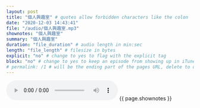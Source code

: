 ```yaml
---
layout: post
title: "個人興趣室" # quotes allow forbidden characters like the colon
date: "2020-12-03 14:43:41"
file: "/audio/個人興趣室.mp3"
shownotes: "個人興趣室"
summary: "個人興趣室"
duration: "file_duration" # audio length in min:sec
length: "file_length" # filesize in bytes
explicit: "no" # change to yes to flag with the explicit tag
block: "no" # change to yes to keep an episode from showing up in iTunes
# permalink: /1 # will be the ending part of the pages URL, delete to default to the title
---
```


<audio controls>
<source src="{{site.url}}{{site.baseurl}}{{ page.file }}" type="audio/x-mp3">
Your browser does not support the audio element.
</audio>
{{ page.shownotes }}
